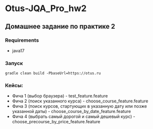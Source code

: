 # Otus-JQA_Pro_hw2

## Домашнее задание по практике 2
### Requirements
 - java17

### Запуск
```gradle clean build -PbaseUrl=https://otus.ru```

### Кейсы:
 - Фича 1 (выбор браузера) - test_feature.feature
 - Фича 2 (поиск указанного курса) - choose_course_feature.feature
 - Фича 3 (поиск курсов, стартующих в указанную дату или позже указанной даты) - choose_course_by_date_feature.feature
 - Фича 4 (выбрать самый дорогой и самый дешевый курс) - choose_precourse_by_price_feature.feature
